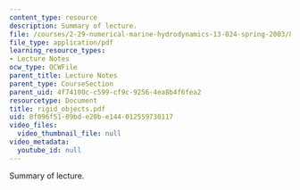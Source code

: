```yaml
---
content_type: resource
description: Summary of lecture.
file: /courses/2-29-numerical-marine-hydrodynamics-13-024-spring-2003/8f096f5109bde20be144012559730117_rigid_objects.pdf
file_type: application/pdf
learning_resource_types:
- Lecture Notes
ocw_type: OCWFile
parent_title: Lecture Notes
parent_type: CourseSection
parent_uid: 4f74100c-c599-cf9c-9256-4ea8b4f6fea2
resourcetype: Document
title: rigid_objects.pdf
uid: 8f096f51-09bd-e20b-e144-012559730117
video_files:
  video_thumbnail_file: null
video_metadata:
  youtube_id: null
---
```

Summary of lecture.

